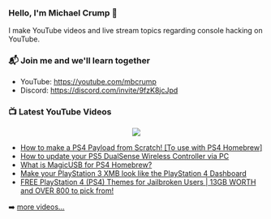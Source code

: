 ### Hello, I'm Michael Crump 👋

I make YouTube videos and live stream topics regarding console hacking on YouTube. 

### 📬 Join me and we'll learn together

- YouTube: https://youtube.com/mbcrump
- Discord: https://discord.com/invite/9fzK8jcJpd

### 📺 Latest YouTube Videos

<div align="center">

[<img src="https://img.shields.io/badge/-Subscribe-red?style=for-the-badge&logo=youtube&logoColor=white"/>](https://www.youtube.com/c/mbcrump?sub_confirmation=1)

</div>

<!-- YOUTUBE:START -->
- [How to make a PS4 Payload from Scratch! [To use with PS4 Homebrew]](https://www.youtube.com/watch?v=1hwJ6exYZx8)
- [How to update your PS5 DualSense Wireless Controller via PC](https://www.youtube.com/watch?v=DRgtUwhWOwY)
- [What is MagicUSB for PS4 Homebrew?](https://www.youtube.com/watch?v=qna6gQwm63s)
- [Make your PlayStation 3 XMB look like the PlayStation 4 Dashboard](https://www.youtube.com/watch?v=TOF3OiQx_Mk)
- [FREE PlayStation 4 &lpar;PS4&rpar; Themes for Jailbroken Users | 13GB WORTH and OVER 800 to pick from!](https://www.youtube.com/watch?v=wVWy54m-8P4)
<!-- YOUTUBE:END -->

➡️ [more videos...](https://youtube.com/mbcrump)

